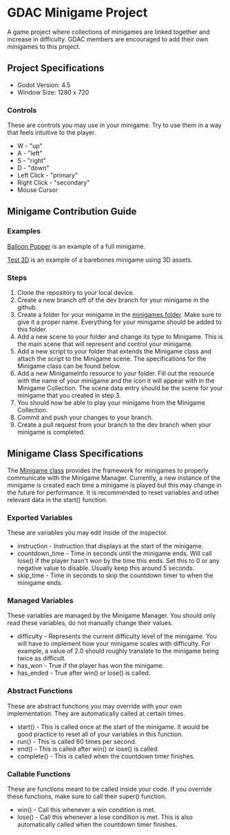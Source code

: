 # GDAC Minigame Project
A game project where collections of minigames are linked together and increase in difficulty. GDAC members are encouraged to add their own minigames to this project.

## Project Specifications
* Godot Version: 4.5
* Window Size: 1280 x 720

### Controls
These are controls you may use in your minigame. Try to use them in a way that feels intuitive to the player.
* W - "up"
* A - "left"
* S - "right"
* D - "down"
* Left Click - "primary"
* Right Click - "secondary"
* Mouse Cursor

## Minigame Contribution Guide
### Examples
[Balloon Popper](https://github.com/GDAC-at-Davis/GDAC-minigame-framework/blob/4c6ed3adcabfe8e865ec73166f50ec56712f8f0a/MinigameFramework/minigames/balloon_popper/) is an example of a full minigame.

[Test 3D](https://github.com/GDAC-at-Davis/GDAC-minigame-framework/blob/4c6ed3adcabfe8e865ec73166f50ec56712f8f0a/MinigameFramework/minigames/test_3d/) is an example of a barebones minigame using 3D assets.

### Steps
1. Clone the repository to your local device.
2. Create a new branch off of the dev branch for your minigame in the github.
3. Create a folder for your minigame in the [minigames folder](https://github.com/GDAC-at-Davis/GDAC-minigame-framework/blob/4c6ed3adcabfe8e865ec73166f50ec56712f8f0a/MinigameFramework/minigames/). Make sure to give it a proper name. Everything for your minigame should be added to this folder.
4. Add a new scene to your folder and change its type to Minigame. This is the main scene that will represent and control your minigame.
5. Add a new script to your folder that extends the Minigame class and attach the script to the Minigame scene. The specifications for the Minigame class can be found below.
6. Add a new MinigameInfo resource to your folder. Fill out the resource with the name of your minigame and the icon it will appear with in the Minigame Collection. The scene data entry should be the scene for your minigame that you created in step 3.
7. You should now be able to play your minigame from the Minigame Collection.
8. Commit and push your changes to your branch.
9. Create a pull request from your branch to the dev branch when your minigame is completed.

## Minigame Class Specifications
The [Minigame class](https://github.com/GDAC-at-Davis/GDAC-minigame-framework/blob/4c6ed3adcabfe8e865ec73166f50ec56712f8f0a/MinigameFramework/scripts/minigame.gd) provides the framework for minigames to properly communicate with the Minigame Manager. Currently, a new instance of the minigame is created each time a minigame is played but this may change in the future for performance. It is recommended to reset variables and other relevant data in the start() function.

### Exported Variables
These are variables you may edit inside of the inspector.
* instruction - Instruction that displays at the start of the minigame.
* countdown_time - Time in seconds until the minigame ends. Will call lose() if the player hasn't won by the time this ends. Set this to 0 or any negative value to disable. Usually keep this around 5 seconds.
* skip_time - Time in seconds to skip the countdown timer to when the minigame ends.

### Managed Variables
These variables are managed by the Minigame Manager. You should only read these variables, do not manually change their values.
* difficulty - Represents the current difficulty level of the minigame. You will have to implement how your minigame scales with difficulty. For example, a value of 2.0 should roughly translate to the minigame being twice as difficult.
* has_won - True if the player has won the minigame.
* has_ended - True after win() or lose() is called.

### Abstract Functions
These are abstract functions you may override with your own implementation. They are automatically called at certain times.
* start() - This is called once at the start of the minigame. It would be good practice to reset all of your variables in this function.
* run() - This is called 60 times per second.
* end() - This is called after win() or lose() is called.
* complete() - This is called when the countdown timer finishes.

### Callable Functions
These are functions meant to be called inside your code. If you override these functions, make sure to call their super() function.
* win() - Call this whenever a win condition is met.
* lose() - Call this whenever a lose condition is met. This is also automatically called when the countdown timer finishes.